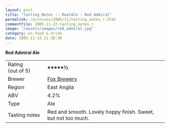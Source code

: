 ```yaml
---
layout: post
title: "Tasting Notes :: RealAle : Red Admiral"
permalink: /archives/2005/11/tasting_notes_r.html
commentfile: 2005-11-22-tasting_notes_r
image: "/assets/images/red_admiral.jpg"
category: on food & drink
date: 2005-11-22 21:38:30
---
```


**Red Admiral Ale**

|                             |                                                               |
| --------------------------- | ------------------------------------------------------------- |
| Rating (out&nbsp;of&nbsp;5) | <strong>\*\*\*\*\*½</strong>                                  |
| Brewer                      | [Fox Brewery](http://www.foxbrewery.co.uk/)                   |
| Region                      | East Anglia                                                   |
| ABV                         | 4.2%                                                          |
| Type                        | Ale                                                           |
| Tasting notes               | Red and smooth. Lovely hoppy finish. Sweet, but not too much. |
